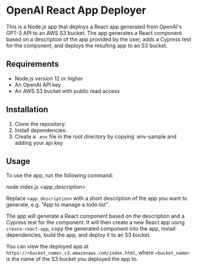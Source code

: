 # OpenAI React App Deployer

This is a Node.js app that deploys a React app generated from OpenAI's GPT-3 API to an AWS S3 bucket. The app generates a React component based on a description of the app provided by the user, adds a Cypress test for the component, and deploys the resulting app to an S3 bucket.

## Requirements

- Node.js version 12 or higher
- An OpenAI API key
- An AWS S3 bucket with public read access

## Installation

1. Clone the repository:
2. Install dependencies:
3. Create a `.env` file in the root directory by copying .env-sample and adding your api key

## Usage

To use the app, run the following command:

node index.js <app_description>

Replace `<app_description>` with a short description of the app you want to generate, e.g. "App to manage a todo list".

The app will generate a React component based on the description and a Cypress test for the component. It will then create a new React app using `create-react-app`, copy the generated component into the app, install dependencies, build the app, and deploy it to an S3 bucket.

You can view the deployed app at `https://<bucket_name>.s3.amazonaws.com/index.html`, where `<bucket_name>` is the name of the S3 bucket you deployed the app to.
